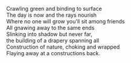 Crawling green and binding to surface    
The day is now and the rays nourish  
Where no one will grow you'll sit among friends  
All gnawing away to the same ends  
Slinking into shadow but never far,  
the building of a drapery spanning all  
Construction of nature, choking and wrapped  
Flaying away at a constructions back.  
